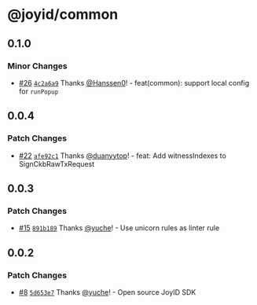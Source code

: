 # @joyid/common

## 0.1.0

### Minor Changes

- [#26](https://github.com/nervina-labs/joyid-sdk-js/pull/26) [`4c2a6a9`](https://github.com/nervina-labs/joyid-sdk-js/commit/4c2a6a965c39d3df4d68422ad84e51cceed7efb3) Thanks [@Hanssen0](https://github.com/Hanssen0)! - feat(common): support local config for `runPopup`

## 0.0.4

### Patch Changes

- [#22](https://github.com/nervina-labs/joyid-sdk-js/pull/22) [`afe92c1`](https://github.com/nervina-labs/joyid-sdk-js/commit/afe92c151155381097916ce93c3cfc058a319b04) Thanks [@duanyytop](https://github.com/duanyytop)! - feat: Add witnessIndexes to SignCkbRawTxRequest

## 0.0.3

### Patch Changes

- [#15](https://github.com/nervina-labs/joyid-sdk-js/pull/15) [`891b189`](https://github.com/nervina-labs/joyid-sdk-js/commit/891b189bcb168513aab9f118dfd9fee6d4ac3a06) Thanks [@yuche](https://github.com/yuche)! - Use unicorn rules as linter rule

## 0.0.2

### Patch Changes

- [#8](https://github.com/nervina-labs/joyid-sdk-js/pull/8) [`5d653e7`](https://github.com/nervina-labs/joyid-sdk-js/commit/5d653e71b7d8d47edcf300d9acd8a9fb7c852c32) Thanks [@yuche](https://github.com/yuche)! - Open source JoyID SDK
